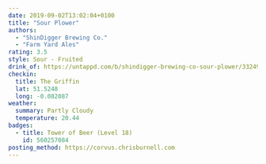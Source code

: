 ```yaml
---
date: 2019-09-02T13:02:04+0100
title: "Sour Plower"
authors:
  - "ShinDigger Brewing Co."
  - "Farm Yard Ales"
rating: 3.5
style: Sour - Fruited
drink_of: https://untappd.com/b/shindigger-brewing-co-sour-plower/3324989
checkin:
  title: The Griffin
  lat: 51.5248
  long: -0.082087
weather:
  summary: Partly Cloudy
  temperature: 20.44
badges:
  - title: Tower of Beer (Level 18)
    id: 560257084
posting_method: https://corvus.chrisburnell.com
---
```

